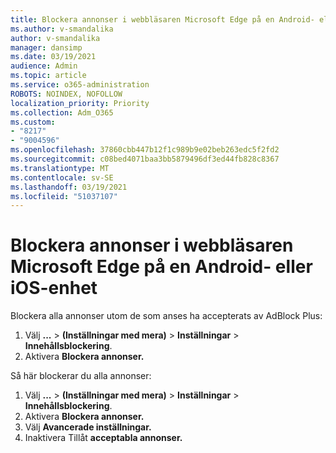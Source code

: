 ```yaml
---
title: Blockera annonser i webbläsaren Microsoft Edge på en Android- eller iOS-enhet
ms.author: v-smandalika
author: v-smandalika
manager: dansimp
ms.date: 03/19/2021
audience: Admin
ms.topic: article
ms.service: o365-administration
ROBOTS: NOINDEX, NOFOLLOW
localization_priority: Priority
ms.collection: Adm_O365
ms.custom:
- "8217"
- "9004596"
ms.openlocfilehash: 37860cbb447b12f1c989b9e02beb263edc5f2fd2
ms.sourcegitcommit: c08bed4071baa3bb5879496df3ed44fb828c8367
ms.translationtype: MT
ms.contentlocale: sv-SE
ms.lasthandoff: 03/19/2021
ms.locfileid: "51037107"
---
```

# <a name="block-ads-in-the-microsoft-edge-browser-on-an-android-or-ios-device"></a>Blockera annonser i webbläsaren Microsoft Edge på en Android- eller iOS-enhet

Blockera alla annonser utom de som anses ha accepterats av AdBlock Plus:
1. Välj **...** > **(Inställningar med mera)**  >  **Inställningar**  >  **Innehållsblockering**.
2. Aktivera **Blockera annonser.**

Så här blockerar du alla annonser:
1. Välj **...** > **(Inställningar med mera)**  >  **Inställningar**  >  **Innehållsblockering**.
2. Aktivera **Blockera annonser.**
3. Välj **Avancerade inställningar.**
4. Inaktivera Tillåt **acceptabla annonser.**